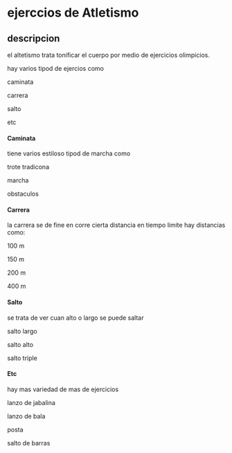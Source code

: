 # ejerccios de Atletismo

## descripcion

el altetismo trata tonificar el cuerpo por medio de ejercicios olimpicios.

<p>hay varios tipod de ejercios como
<p>caminata 
<p>carrera 
<p>salto
<p>etc

#### Caminata

tiene varios estiloso tipod de marcha como

<p>trote tradicona
<p>marcha
<p>obstaculos

#### Carrera

la carrera se de fine en corre cierta distancia en tiempo limite hay distancias como:

<p> 100 m
<p> 150 m
<p> 200 m
<p> 400 m

#### Salto

se trata de ver cuan alto o largo se puede saltar

<p> salto largo
<p> salto alto
<p> salto triple

#### Etc

hay mas variedad de mas de ejercicios

<p>lanzo de jabalina
<p>lanzo de bala
<p>posta
<p>salto de barras
